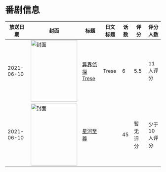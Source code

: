 # 番剧信息

|放送日期|封面|标题|日文标题|话数|评分|评分人数|
|---|---|---|---|---|---|---|
|2021-06-10|<img src="https://lain.bgm.tv/pic/cover/c/ad/4e/277367_Vxv2g.jpg" alt="封面" style="width:150px;height:200px;object-fit:cover;">|[异界侦探 Trese](https://bangumi.tv/subject/277367)|Trese|6|5.5|11人评分|
|2021-06-10|<img src="https://lain.bgm.tv/pic/cover/c/6d/c1/368541_b8e2E.jpg" alt="封面" style="width:150px;height:200px;object-fit:cover;">|[星河至尊](https://bangumi.tv/subject/368541)||45|暂无评分|少于10人评分|
